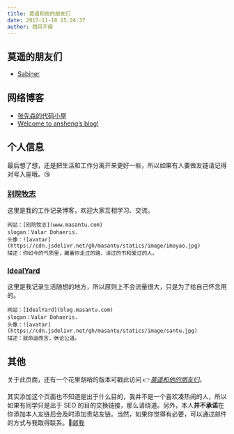 ```yaml
---
title: 莫遥和他的朋友们
date: 2017-11-18 15:24:37
author: 西风不瘦
---
```


## 莫遥的朋友们  
 
- [Sabiner](http://106.12.52.147/)

## 网络博客 

- [张先森的代码小屋](nullcc.github.io)
- [Welcome to ansheng’s blog!](https://blog.ansheng.me/)

## 个人信息

最后想了想，还是把生活和工作分离开来更好一些，所以如果有人要做友链请记得对号入座哦。😘

### [别院牧志](https://www.masantu.com/)

这里是我的工作记录博客，欢迎大家互相学习、交流。
```
网站：[别院牧志](www.masantu.com)
slogan：Valar Dohaeris.
头像：![avatar](https://cdn.jsdelivr.net/gh/masantu/statics/image/imoyao.jpg)
描述：你如今的气质里，藏着你走过的路、读过的书和爱过的人。
```

### [IdealYard](https://blog.masantu.com)
这里是我记录生活随想的地方，所以原则上不会流量很大，只是为了给自己怀念用的。
```
网站：[IdealYard](blog.masantu.com)
slogan：Valar Dohaeris.
头像：![avatar](https://cdn.jsdelivr.net/gh/masantu/statics/image/santu.jpg)
描述：就命运而言，休论公道。
```

## 其他

关于此页面，还有一个花里胡哨的版本可戳此访问 👉[*莫遥和他的朋友们*](https://blog.masantu.com/Friends)。

其实添加这个页面也不知道是出于什么目的，我并不是一个喜欢凑热闹的人，所以如果有同学只是出于 SEO 的目的交换链接，那么请绕道。另外，本人**并不承诺**在你添加本人友链后会及时添加贵站友链。当然，如果你觉得有必要，可以通过邮件的方式与我取得联系。📧[邮我](mailto:immoyao@gmail.com)